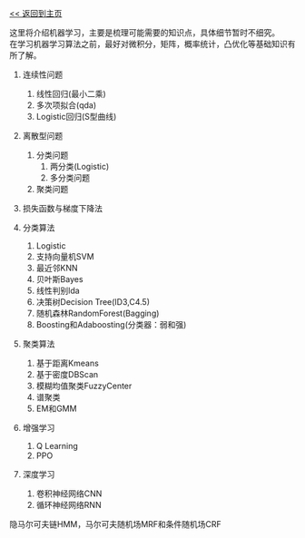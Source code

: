 [<< 返回到主页](../index.md)

这里将介绍机器学习，主要是梳理可能需要的知识点，具体细节暂时不细究。   
在学习机器学习算法之前，最好对微积分，矩阵，概率统计，凸优化等基础知识有所了解。  

1. 连续性问题  
    1. 线性回归(最小二乘)  
    2. 多次项拟合(qda)  
    3. Logistic回归(S型曲线)  
2. 离散型问题    
    1. 分类问题  
        1. 两分类(Logistic)   
        2. 多分类问题   
    2. 聚类问题   

3. 损失函数与梯度下降法   
4. 分类算法   
    1. Logistic  
    2. 支持向量机SVM   
    3. 最近邻KNN   
    4. 贝叶斯Bayes   
    5. 线性判别lda    
    6. 决策树Decision Tree(ID3,C4.5)  
    7. 随机森林RandomForest(Bagging)   
    8. Boosting和Adaboosting(分类器：弱和强)   

5. 聚类算法   
    1. 基于距离Kmeans   
    2. 基于密度DBScan   
    3. 模糊均值聚类FuzzyCenter   
    4. 谱聚类   
    5. EM和GMM  

6. 增强学习   
    1. Q Learning   
    2. PPO   

7. 深度学习   
    1. 卷积神经网络CNN   
    2. 循环神经网络RNN   


隐马尔可夫链HMM，马尔可夫随机场MRF和条件随机场CRF      

